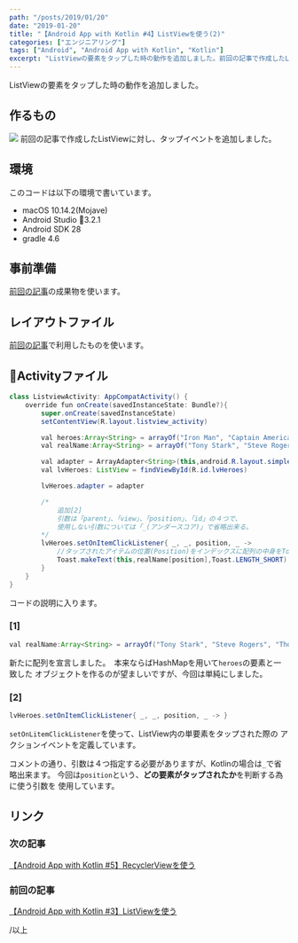 ```yaml
---
path: "/posts/2019/01/20"
date: "2019-01-20"
title: "【Android App with Kotlin #4】ListViewを使う(2)"
categories: ["エンジニアリング"]
tags: ["Android", "Android App with Kotlin", "Kotlin"]
excerpt: "ListViewの要素をタップした時の動作を追加しました。前回の記事で作成したListViewに対し、タップイベントを追加しました。このコードは以下の環境で書いています。前回の記事の成果物を使います..."
---
```


ListViewの要素をタップした時の動作を追加しました。

## 作るもの

![](https://blog.killinsun.com/wp-content/uploads/2019/01/04_listview_touchEvent.gif)
前回の記事で作成したListViewに対し、タップイベントを追加しました。

## 環境

このコードは以下の環境で書いています。

* macOS 10.14.2(Mojave)
* Android Studio 3.2.1
* Android SDK 28
* gradle 4.6

## 事前準備

[前回の記事](https://blog.killinsun.com/?p=418)の成果物を使います。

## レイアウトファイル

[前回の記事](https://blog.killinsun.com/?p=418)で利用したものを使います。

## Activityファイル

```Java
class ListviewActivity: AppCompatActivity() {
    override fun onCreate(savedInstanceState: Bundle?){
        super.onCreate(savedInstanceState)
        setContentView(R.layout.listview_activity)

        val heroes:Array<String> = arrayOf("Iron Man", "Captain America", "Thor")
        val realName:Array<String> = arrayOf("Tony Stark", "Steve Rogers", "Thor Odinson") //追加[1]

        val adapter = ArrayAdapter<String>(this,android.R.layout.simple_list_item_1, heroes)
        val lvHeroes: ListView = findViewById(R.id.lvHeroes)

        lvHeroes.adapter = adapter

        /*
            追加[2]
            引数は「parent」、「view」、「position」、「id」の４つで、
            使用しない引数については「_(アンダースコア)」で省略出来る。
        */
        lvHeroes.setOnItemClickListener{ _, _, position, _ ->
            //タップされたアイテムの位置(Position)をインデックスに配列の中身をToastで表示
            Toast.makeText(this,realName[position],Toast.LENGTH_SHORT).show()
        }
    }
}
```

コードの説明に入ります。

### [1]

```Java
val realName:Array<String> = arrayOf("Tony Stark", "Steve Rogers", "Thor Odinson") //追加
```

新たに配列を宣言しました。　本来ならばHashMapを用いて`heroes`の要素と一致した
オブジェクトを作るのが望ましいですが、今回は単純にしました。

### [2]

```Java
lvHeroes.setOnItemClickListener{ _, _, position, _ -> }
```

`setOnLitemClickListener`を使って、ListView内の単要素をタップされた際の
アクションイベントを定義しています。

コメントの通り、引数は４つ指定する必要がありますが、Kotlinの場合は`_`で省略出来ます。
今回は`position`という、**どの要素がタップされたか**を判断する為に使う引数を
使用しています。

## リンク

### 次の記事

[【Android App with Kotlin #5】RecyclerViewを使う](https://blog.killinsun.com/?p=444)

### 前回の記事

[【Android App with Kotlin #3】ListViewを使う](https://blog.killinsun.com/?p=418)

/以上